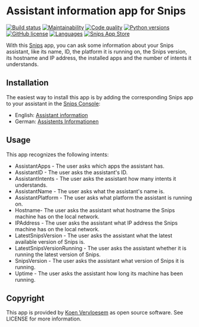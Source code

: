 # Assistant information app for Snips

[![Build status](https://api.travis-ci.com/koenvervloesem/snips-app-assistant-information.svg?branch=master)](https://travis-ci.com/koenvervloesem/snips-app-assistant-information) [![Maintainability](https://api.codeclimate.com/v1/badges/1e58b5f63edc5d98f6d7/maintainability)](https://codeclimate.com/github/koenvervloesem/snips-app-assistant-information/maintainability) [![Code quality](https://api.codacy.com/project/badge/Grade/34eb8497da8c4f4cb8a70de5568ab837)](https://www.codacy.com/app/koenvervloesem/snips-app-assistant-information) [![Python versions](https://img.shields.io/badge/python-3.5|3.6|3.7-blue.svg)](https://www.python.org) [![GitHub license](https://img.shields.io/github/license/koenvervloesem/snips-app-assistant-information.svg)](https://github.com/koenvervloesem/snips-app-assistant-information/blob/master/LICENSE) [![Languages](https://img.shields.io/badge/i18n-en|de-brown.svg)](https://github.com/koenvervloesem/snips-app-assistant-information/tree/master/translations) [![Snips App Store](https://img.shields.io/badge/snips-app-blue.svg)](https://console.snips.ai/store/en/skill_MxzdQxPxXZW)

With this [Snips](https://snips.ai/) app, you can ask some information about your Snips assistant, like its name, ID, the platform it is running on, the Snips version, its hostname and IP address, the installed apps and the number of intents it understands.

## Installation

The easiest way to install this app is by adding the corresponding Snips app to your assistant in the [Snips Console](https://console.snips.ai):

*   English: [Assistant information](https://console.snips.ai/store/en/skill_MxzdQxPxXZW)
*   German: [Assistents Informationen](https://console.snips.ai/store/de/skill_bgg1mzp7EB2)

## Usage

This app recognizes the following intents:

*   AssistantApps - The user asks which apps the assistant has.
*   AssistantID - The user asks the assistant's ID.
*   AssistantIntents - The user asks the assistant how many intents it understands.
*   AssistantName - The user asks what the assistant's name is.
*   AssistantPlatform - The user asks what platform the assistant is running on.
*   Hostname- The user asks the assistant what hostname the Snips machine has on the local network.
*   IPAddress - The user asks the assistant what IP address the Snips machine has on the local network.
*   LatestSnipsVersion - The user asks the assistant what the latest available version of Snips is. 
*   LatestSnipsVersionRunning - The user asks the assistant whether it is running the latest version of Snips. 
*   SnipsVersion - The user asks the assistant what version of Snips it is running.
*   Uptime - The user asks the assistant how long its machine has been running. 

## Copyright

This app is provided by [Koen Vervloesem](mailto:koen@vervloesem.eu) as open source software. See LICENSE for more information.

